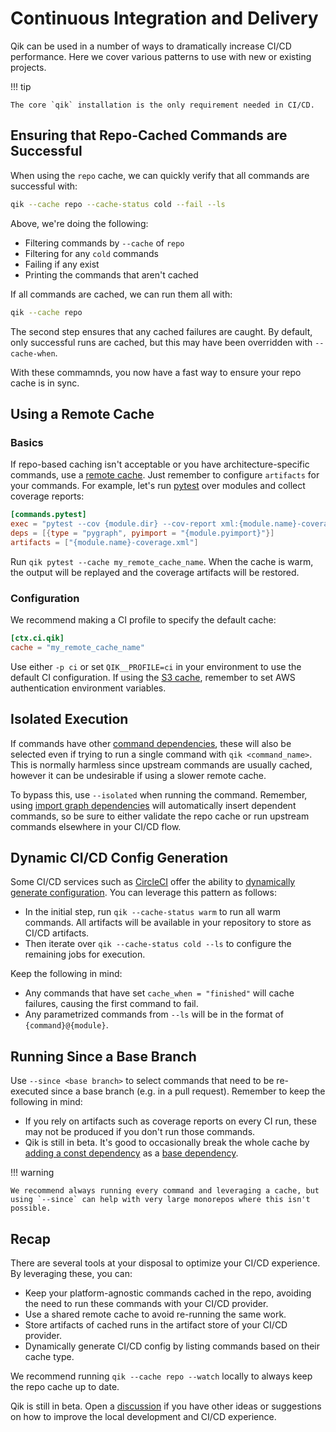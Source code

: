 # Continuous Integration and Delivery

Qik can be used in a number of ways to dramatically increase CI/CD performance. Here we cover various patterns to use with new or existing projects.

!!! tip

    The core `qik` installation is the only requirement needed in CI/CD.

## Ensuring that Repo-Cached Commands are Successful

When using the `repo` cache, we can quickly verify that all commands are successful with:

```bash
qik --cache repo --cache-status cold --fail --ls
```

Above, we're doing the following:

- Filtering commands by `--cache` of `repo`
- Filtering for any `cold` commands
- Failing if any exist
- Printing the commands that aren't cached

If all commands are cached, we can run them all with:

```bash
qik --cache repo
```

The second step ensures that any cached failures are caught. By default, only successful runs are cached, but this may have been overridden with `--cache-when`.

With these commamnds, you now have a fast way to ensure your repo cache is in sync.

## Using a Remote Cache

### Basics

If repo-based caching isn't acceptable or you have architecture-specific commands, use a [remote cache](caching.md). Just remember to configure `artifacts` for your commands. For example, let's run [pytest](https://docs.pytest.org/en/stable/) over modules and collect coverage reports:

```toml
[commands.pytest]
exec = "pytest --cov {module.dir} --cov-report xml:{module.name}-coverage.xml"
deps = [{type = "pygraph", pyimport = "{module.pyimport}"}]
artifacts = ["{module.name}-coverage.xml"]
```

Run `qik pytest --cache my_remote_cache_name`. When the cache is warm, the output will be replayed and the coverage artifacts will be restored.

### Configuration

We recommend making a CI profile to specify the default cache:

```toml
[ctx.ci.qik]
cache = "my_remote_cache_name"
```

Use either `-p ci` or set `QIK__PROFILE=ci` in your environment to use the default CI configuration. If using the [S3 cache](caching.md#s3), remember to set AWS authentication environment variables.

## Isolated Execution

If commands have other [command dependencies](commands.md#command), these will also be selected even if trying to run a single command with `qik <command_name>`. This is normally harmless since upstream commands are usually cached, however it can be undesirable if using a slower remote cache.

To bypass this, use `--isolated` when running the command. Remember, using [import graph dependencies](commands.md#pygraph) will automatically insert dependent commands, so be sure to either validate the repo cache or run upstream commands elsewhere in your CI/CD flow.

## Dynamic CI/CD Config Generation

Some CI/CD services such as [CircleCI](https://circleci.com) offer the ability to [dynamically generate configuration](https://circleci.com/docs/dynamic-config/). You can leverage this pattern as follows:

- In the initial step, run `qik --cache-status warm` to run all warm commands. All artifacts will be available in your repository to store as CI/CD artifacts.
- Then iterate over `qik --cache-status cold --ls` to configure the remaining jobs for execution.

Keep the following in mind:

- Any commands that have set `cache_when = "finished"` will cache failures, causing the first command to fail.
- Any parametrized commands from `--ls` will be in the format of `{command}@{module}`.

## Running Since a Base Branch

Use `--since <base branch>` to select commands that need to be re-executed since a base branch (e.g. in a pull request). Remember to keep the following in mind:

- If you rely on artifacts such as coverage reports on every CI run, these may not be produced if you don't run those commands.
- Qik is still in beta. It's good to occasionally break the whole cache by [adding a const dependency](commands.md#const) as a [base dependency](commands.md#base).

!!! warning

    We recommend always running every command and leveraging a cache, but using `--since` can help with very large monorepos where this isn't possible.

## Recap

There are several tools at your disposal to optimize your CI/CD experience. By leveraging these, you can:

- Keep your platform-agnostic commands cached in the repo, avoiding the need to run these commands with your CI/CD provider.
- Use a shared remote cache to avoid re-running the same work.
- Store artifacts of cached runs in the artifact store of your CI/CD provider.
- Dynamically generate CI/CD config by listing commands based on their cache type.

We recommend running `qik --cache repo --watch` locally to always keep the repo cache up to date.

Qik is still in beta. Open a [discussion](https://github.com/Opus10/qik/discussions) if you have other ideas or suggestions on how to improve the local development and CI/CD experience.
